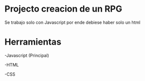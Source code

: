 # Projecto creacion de un RPG

Se trabajo solo con Javascript por ende debiese haber solo un html

# Herramientas

-Javascript (Principal)

-HTML

-CSS